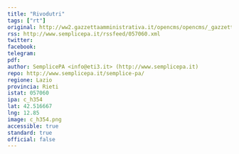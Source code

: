 ```yaml
---
title: "Rivodutri"
tags: ["rt"]
original: http://ww2.gazzettaamministrativa.it/opencms/opencms/_gazzetta_amministrativa/albo_pretorio/_lazio/_comuni/_rivodutri/
rss: http://www.semplicepa.it/rssfeed/057060.xml
twitter: 
facebook: 
telegram: 
pdf: 
author: SemplicePA <info@eti3.it> (http://www.semplicepa.it)
repo: http://www.semplicepa.it/semplice-pa/
regione: Lazio
provincia: Rieti
istat: 057060
ipa: c_h354
lat: 42.516667
lng: 12.85
image: c_h354.png
accessible: true
standard: true
official: false
---
```


